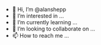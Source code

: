 - 👋 Hi, I’m @alanshepp
- 👀 I’m interested in ...
- 🌱 I’m currently learning ...
- 💞️ I’m looking to collaborate on ...
- 📫 How to reach me ...

<!---
alanshepp/alanshepp is a ✨ special ✨ repository because its `README.md` (this file) appears on your GitHub profile.
You can click the Preview link to take a look at your changes.
--->

